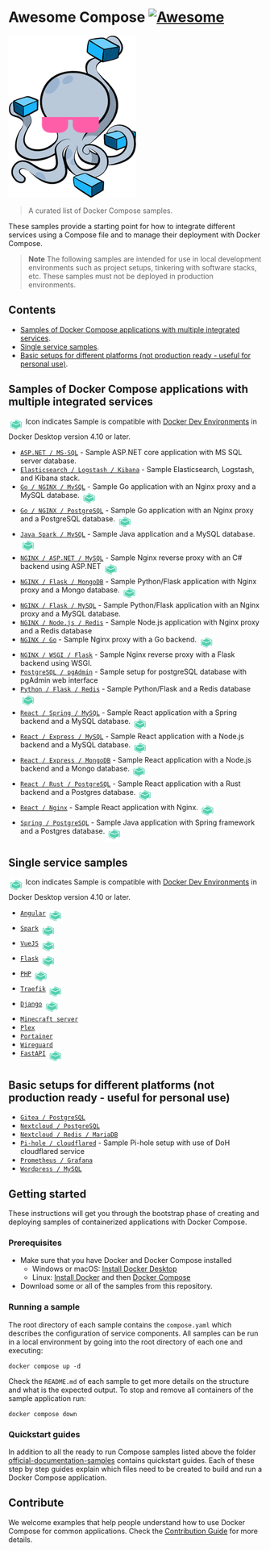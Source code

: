 # Awesome Compose [![Awesome](https://awesome.re/badge.svg)](https://awesome.re)

![logo](awesome-compose.jpg)

> A curated list of Docker Compose samples.

These samples provide a starting point for how to integrate different services using a Compose file and to manage their deployment with Docker Compose.

> **Note**
> The following samples are intended for use in local development environments such as project setups, tinkering with software stacks, etc. These samples must not be deployed in production environments.

<!--lint disable awesome-toc-->
## Contents

- [Samples of Docker Compose applications with multiple integrated services](#samples-of-docker-compose-applications-with-multiple-integrated-services).
- [Single service samples](#single-service-samples).
- [Basic setups for different platforms (not production ready - useful for personal use)](#basic-setups-for-different-platforms-not-production-ready---useful-for-personal-use).

## Samples of Docker Compose applications with multiple integrated services

<a href="https://docs.docker.com/desktop/dev-environments/"><img src="icon_devenvs.svg" alt="Use with Docker Dev Environments" height="30" align="top"/></a> Icon indicates Sample is compatible with [Docker Dev Environments](https://docs.docker.com/desktop/dev-environments/) in Docker Desktop version 4.10 or later.

- [`ASP.NET / MS-SQL`](aspnet-mssql) - Sample ASP.NET core application
with MS SQL server database.
- [`Elasticsearch / Logstash / Kibana`](elasticsearch-logstash-kibana) - Sample Elasticsearch, Logstash, and Kibana stack.
- [`Go / NGINX / MySQL`](nginx-golang-mysql) - Sample Go application
with an Nginx proxy and a MySQL database.&nbsp;<a href="nginx-golang-mysql"><img src="icon_devenvs.svg" alt="Use with Docker Dev Environments" height="30" align="top"/></a>
- [`Go / NGINX / PostgreSQL`](nginx-golang-postgres) - Sample Go
application with an Nginx proxy and a PostgreSQL database.&nbsp;<a href="nginx-golang-postgres"><img src="icon_devenvs.svg" alt="Use with Docker Dev Environments" height="30" align="top"/></a>
- [`Java Spark / MySQL`](sparkjava-mysql) - Sample Java application and
a MySQL database.&nbsp;<a href="sparkjava-mysql"><img src="icon_devenvs.svg" alt="Use with Docker Dev Environments" height="30" align="top"/></a>
- [`NGINX / ASP.NET / MySQL`](nginx-aspnet-mysql) - Sample Nginx reverse proxy with an C# backend using ASP.NET&nbsp;<a href="nginx-aspnet-mysql"><img src="icon_devenvs.svg" alt="Use with Docker Dev Environments" height="30" align="top"/></a>
- [`NGINX / Flask / MongoDB`](nginx-flask-mongo) - Sample Python/Flask
application with Nginx proxy and a Mongo database.&nbsp;<a href="nginx-flask-mongo"><img src="icon_devenvs.svg" alt="Use with Docker Dev Environments" height="30" align="top"/></a>
- [`NGINX / Flask / MySQL`](nginx-flask-mysql) - Sample Python/Flask application with an Nginx proxy and a MySQL database.
- [`NGINX / Node.js / Redis`](nginx-nodejs-redis) - Sample Node.js application with Nginx proxy and a Redis database
- [`NGINX / Go`](nginx-golang) - Sample Nginx proxy with a Go backend.&nbsp;<a href="nginx-golang"><img src="icon_devenvs.svg" alt="Use with Docker Dev Environments" height="30" align="top"/></a>
- [`NGINX / WSGI / Flask`](nginx-wsgi-flask) - Sample Nginx reverse proxy with a Flask backend using WSGI.
- [`PostgreSQL / pgAdmin`](postgresql-pgadmin) - Sample setup for postgreSQL database with pgAdmin web interface
- [`Python / Flask / Redis`](flask-redis) - Sample Python/Flask and a Redis database&nbsp;<a href="flask-redis"><img src="icon_devenvs.svg" alt="Use with Docker Dev Environments" height="30" align="top"/></a>
- [`React / Spring / MySQL`](react-java-mysql) - Sample React
application with a Spring backend and a MySQL database.&nbsp;<a href="react-java-mysql"><img src="icon_devenvs.svg" alt="Use with Docker Dev Environments" height="30" align="top"/></a>
- [`React / Express / MySQL`](react-express-mysql) - Sample React
application with a Node.js backend and a MySQL database.&nbsp;<a href="react-express-mysql"><img src="icon_devenvs.svg" alt="Use with Docker Dev Environments" height="30" align="top"/></a>
- [`React / Express / MongoDB`](react-express-mongodb) - Sample React
application with a Node.js backend and a Mongo database.&nbsp;<a href="react-express-mongodb"><img src="icon_devenvs.svg" alt="Use with Docker Dev Environments" height="30" align="top"/></a>
- [`React / Rust / PostgreSQL`](react-rust-postgres) - Sample React
application with a Rust backend and a Postgres database.&nbsp;<a href="react-rust-postgres"><img src="icon_devenvs.svg" alt="Use with Docker Dev Environments" height="30" align="top"/></a>
- [`React / Nginx`](react-nginx) - Sample React application with Nginx.&nbsp;<a href="react-nginx"><img src="icon_devenvs.svg" alt="Use with Docker Dev Environments" height="30" align="top"/></a>
- [`Spring / PostgreSQL`](spring-postgres) - Sample Java application
with Spring framework and a Postgres database.&nbsp;<a href="spring-postgres"><img src="icon_devenvs.svg" alt="Use with Docker Dev Environments" height="30" align="top"/></a>

## Single service samples

<a href="https://docs.docker.com/desktop/dev-environments/"><img src="icon_devenvs.svg" alt="Use with Docker Dev Environments" height="30" align="top"/></a> Icon indicates Sample is compatible with [Docker Dev Environments](https://docs.docker.com/desktop/dev-environments/) in Docker Desktop version 4.10 or later.

- [`Angular`](angular)&nbsp;<a href="angular"><img src="icon_devenvs.svg" alt="Use with Docker Dev Environments" height="30" align="top"/></a>
- [`Spark`](sparkjava)&nbsp;<a href="sparkjava"><img src="icon_devenvs.svg" alt="Use with Docker Dev Environments" height="30" align="top"/></a>
- [`VueJS`](vuejs)&nbsp;<a href="vuejs"><img src="icon_devenvs.svg" alt="Use with Docker Dev Environments" height="30" align="top"/></a>
- [`Flask`](flask)&nbsp;<a href="flask"><img src="icon_devenvs.svg" alt="Use with Docker Dev Environments" height="30" align="top"/></a>
- [`PHP`](apache-php)&nbsp;<a href="apache-php"><img src="icon_devenvs.svg" alt="Use with Docker Dev Environments" height="30" align="top"/></a>
- [`Traefik`](traefik-golang)&nbsp;<a href="traefik-golang"><img src="icon_devenvs.svg" alt="Use with Docker Dev Environments" height="30" align="top"/></a>
- [`Django`](django)&nbsp;<a href="django"><img src="icon_devenvs.svg" alt="Use with Docker Dev Environments" height="30" align="top"/></a>
- [`Minecraft server`](https://github.com/docker/awesome-compose/tree/master/minecraft)
- [`Plex`](https://github.com/docker/awesome-compose/tree/master/plex)
- [`Portainer`](https://github.com/docker/awesome-compose/tree/master/portainer)
- [`Wireguard`](https://github.com/docker/awesome-compose/tree/master/wireguard)
- [`FastAPI`](fastapi)&nbsp;<a href="fastapi#use-with-docker-development-environments"><img src="icon_devenvs.svg" alt="Use with Docker Dev Environments" height="30" align="top"/></a>

## Basic setups for different platforms (not production ready - useful for personal use)

- [`Gitea / PostgreSQL`](gitea-postgres)
- [`Nextcloud / PostgreSQL`](nextcloud-postgres)
- [`Nextcloud / Redis / MariaDB`](nextcloud-redis-mariadb)
- [`Pi-hole / cloudflared`](pihole-cloudflared-DoH) - Sample Pi-hole setup with use of DoH cloudflared service
- [`Prometheus / Grafana`](prometheus-grafana)
- [`Wordpress / MySQL`](wordpress-mysql)

<!--lint disable awesome-toc-->

## Getting started

These instructions will get you through the bootstrap phase of creating and
deploying samples of containerized applications with Docker Compose.

### Prerequisites

- Make sure that you have Docker and Docker Compose installed
  - Windows or macOS:
    [Install Docker Desktop](https://www.docker.com/get-started)
  - Linux: [Install Docker](https://www.docker.com/get-started) and then
    [Docker Compose](https://github.com/docker/compose)
- Download some or all of the samples from this repository.

### Running a sample

The root directory of each sample contains the `compose.yaml` which
describes the configuration of service components. All samples can be run in
a local environment by going into the root directory of each one and executing:

```console
docker compose up -d
```

Check the `README.md` of each sample to get more details on the structure and
what is the expected output.
To stop and remove all containers of the sample application run:

```console
docker compose down
```

### Quickstart guides

In addition to all the ready to run Compose samples listed above the folder [official-documentation-samples](official-documentation-samples/README.md) contains quickstart guides. Each of these step by step guides explain which files need to be created to build and run a Docker Compose application.

<!--lint disable awesome-toc-->
## Contribute

We welcome examples that help people understand how to use Docker Compose for
common applications. Check the [Contribution Guide](CONTRIBUTING.md) for more details. 
